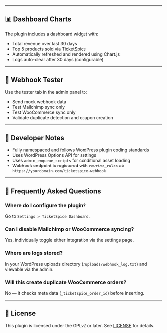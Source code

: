 
---

## 📊 Dashboard Charts

The plugin includes a dashboard widget with:

- Total revenue over last 30 days
- Top 5 products sold via TicketSpice
- Automatically refreshed and rendered using Chart.js
- Logs auto-clear after 30 days (configurable)

---

## 🔁 Webhook Tester

Use the tester tab in the admin panel to:

- Send mock webhook data
- Test Mailchimp sync only
- Test WooCommerce sync only
- Validate duplicate detection and coupon creation

---

## 🧩 Developer Notes

- Fully namespaced and follows WordPress plugin coding standards
- Uses WordPress Options API for settings
- Uses `admin_enqueue_scripts` for conditional asset loading
- Webhook endpoint is registered with `rewrite_rules` at:  
  `https://yourdomain.com/ticketspice-webhook`

---

## 📎 Frequently Asked Questions

### Where do I configure the plugin?
Go to `Settings > TicketSpice Dashboard`.

### Can I disable Mailchimp or WooCommerce syncing?
Yes, individually toggle either integration via the settings page.

### Where are logs stored?
In your WordPress uploads directory (`/uploads/webhook_log.txt`) and viewable via the admin.

### Will this create duplicate WooCommerce orders?
No — it checks meta data (`_ticketspice_order_id`) before inserting.

---

## 📄 License

This plugin is licensed under the GPLv2 or later. See [LICENSE](https://www.gnu.org/licenses/gpl-2.0.html) for details.
